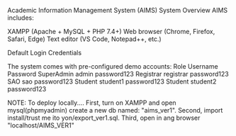 Academic Information Management System (AIMS)
System Overview
AIMS includes:

XAMPP (Apache + MySQL + PHP 7.4+)
Web browser (Chrome, Firefox, Safari, Edge)
Text editor (VS Code, Notepad++, etc.)

Default Login Credentials

The system comes with pre-configured demo accounts:
Role Username Password
SuperAdmin admin password123
Registrar registrar password123
SAO sao password123
Student student1 password123
Student student2 password123

NOTE: To deploy locally....
First, turn on XAMPP and open mysql(phpmyadmin) create a new db named: "aims_ver1".
Second, import install/trust me ito yon/export_ver1.sql.
Third, open in ang browser "localhost/AIMS_VER1"
